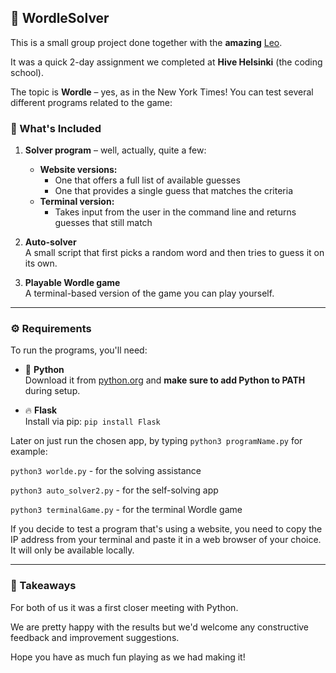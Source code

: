 ## 🧠 WordleSolver

This is a small group project done together with the **amazing** [Leo](https://github.com/llaakson).

It was a quick 2-day assignment we completed at **Hive Helsinki** (the coding school).

The topic is **Wordle** – yes, as in the New York Times! You can test several different programs related to the game:

### 🧩 What's Included

1. **Solver program** – well, actually, quite a few:
   - **Website versions:**
     - One that offers a full list of available guesses
     - One that provides a single guess that matches the criteria
   - **Terminal version:**
     - Takes input from the user in the command line and returns guesses that still match

2. **Auto-solver**  
   A small script that first picks a random word and then tries to guess it on its own.

3. **Playable Wordle game**  
   A terminal-based version of the game you can play yourself.

---

### ⚙️ Requirements

To run the programs, you'll need:

- 🐍 **Python**  
  Download it from [python.org](https://www.python.org/downloads/) and **make sure to add Python to PATH** during setup.

- 🔥 **Flask**  
  Install via pip:
  ```pip install Flask```

Later on just run the chosen app, by typing  ```python3 programName.py``` for example:

```python3 worlde.py``` - for the solving assistance 

```python3 auto_solver2.py``` - for the self-solving app

```python3 terminalGame.py``` - for the terminal Wordle game

If you decide to test a program that's using a website, you need to copy the IP address from your terminal and paste it in a web browser of your choice. It will only be available locally.

---

### 🔑 Takeaways 

For both of us it was a first closer meeting with Python. 

We are pretty happy with the results but we'd welcome any constructive feedback and improvement suggestions.

Hope you have as much fun playing as we had making it!  
